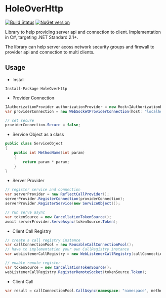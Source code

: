 # HoleOverHttp

[![Build Status](https://dev.azure.com/hellis/GitHub/_apis/build/status/AWaterColorPen.HoleOverHttp?branchName=master)](https://dev.azure.com/hellis/GitHub/_build/latest?definitionId=4&branchName=master)
[![NuGet version](https://badge.fury.io/nu/HoleOverHttp.svg)](https://badge.fury.io/nu/HoleOverHttp)

Library to help providing server api and connection to client.
Implementation in C#, targeting .NET Standard 2.1+.

The library can help server acoss network security groups and firewall to provider api and connection to multi clients.

## Usage

- Install

```shell
Install-Package HoleOverHttp
```

- Provider Connection

```cs
IAuthorizationProvider authorizationProvider = new Mock<IAuthorizationProvider>().Object;
var providerConnection = new WebSocketProviderConnection(host: "localhost:23333", namespace: "namespace", tokenProvider: authorizationProvider);

// set secure
providerConnection.Secure = false;
```

- Service Object as a class

```cs
public class ServiceObject
{
    public int MethodName(int param)
    {
        return param * param;
    }
}
```

- Server Provider

```cs
// register service and connection
var serverProvider = new ReflectCallProvider();
serverProvider.RegisterConnection(providerConnection);
serverProvider.RegisterService(new ServiceObject());

// run serve async
var tokenSource = new CancellationTokenSource();
await serverProvider.ServeAsync(tokenSource.Token);
```

- Client Call Registry

```cs
// create a call registry instance 
var callConnectionPool = new ReusableCallConnectionPool();
// have to implementation your own CallRegistry instance
var webListenerCallRegistry = new WebListenerCallRegistry(callConnectionPool: callConnectionPool, prefixes: new[] { "http://localhost:23333/ws/" }));

// enable remote register
var tokenSource = new CancellationTokenSource();
webListenerCallRegistry.RegisterRemoteSocket(tokenSource.Token);
```

- Client Call

```cs
var result = callConnectionPool.CallAsync(namespace: "namespace", method: "MethodName", param: Encoding.UTF8.GetBytes("{param:0}")).Result;
```
